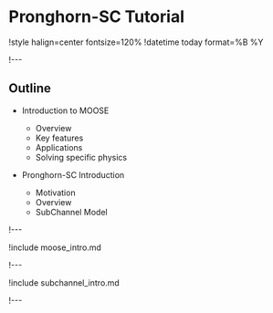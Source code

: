 # Pronghorn-SC Tutorial

!style halign=center fontsize=120%
!datetime today format=%B %Y

!---

## Outline

- Introduction to MOOSE

  - Overview
  - Key features
  - Applications
  - Solving specific physics

- Pronghorn-SC Introduction

  - Motivation
  - Overview
  - SubChannel Model

!---

!include moose_intro.md

!---

!include subchannel_intro.md

!---